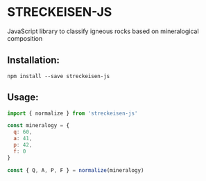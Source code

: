 # STRECKEISEN-JS

JavaScript library to classify igneous rocks based on mineralogical composition

## Installation:

```
npm install --save streckeisen-js
```

## Usage:

```js
import { normalize } from 'streckeisen-js'

const mineralogy = {
  q: 60,
  a: 41,
  p: 42,
  f: 0
}

const { Q, A, P, F } = normalize(mineralogy)
```
